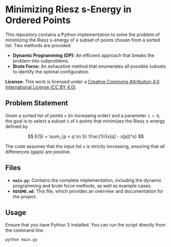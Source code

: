 # Minimizing Riesz s-Energy in Ordered Points

This repository contains a Python implementation to solve the problem of minimizing the Riesz s-energy of a subset of points chosen from a sorted list. Two methods are provided:

- **Dynamic Programming (DP):** An efficient approach that breaks the problem into subproblems.
- **Brute Force:** An exhaustive method that enumerates all possible subsets to identify the optimal configuration.

**License:** This work is licensed under a [Creative Commons Attribution 4.0 International License (CC BY 4.0)](https://creativecommons.org/licenses/by/4.0/).

## Problem Statement

Given a sorted list of points `x` (in increasing order) and a parameter `s > 0`, the goal is to select a subset `S` of `k` points that minimizes the Riesz s-energy defined by

$$
E(S) = \sum_{p < q \in S} \frac{1}{(x[q] - x[p])^s}
$$

The code assumes that the input list `x` is strictly increasing, ensuring that all differences (gaps) are positive.

## Files

- **`main.py`**: Contains the complete implementation, including the dynamic programming and brute force methods, as well as example cases.
- **`README.md`**: This file, which provides an overview and documentation for the project.

## Usage

Ensure that you have Python 3 installed. You can run the script directly from the command line:

```bash
python main.py
